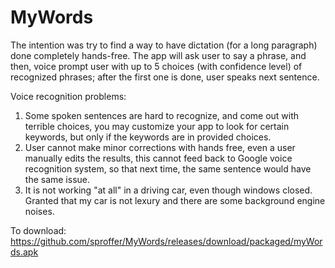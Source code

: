 # MyWords
The intention was try to find a way to have dictation (for a long paragraph) done completely hands-free. The app will ask user to say a phrase, and then, voice prompt user with up to 5 choices (with confidence level) of recognized  phrases; after the first one is done, user speaks next sentence.

Voice recognition problems:
1.  Some spoken sentences are hard to recognize, and come out with terrible choices, you may customize your app to look for certain keywords, but only if the keywords are in provided choices. 
2.  User cannot make minor corrections with hands free, even a user manually edits the results, this cannot feed back to Google voice recognition system, so that next time, the same sentence would have the same issue.
3.  It is not working "at all" in a driving car, even though windows closed. Granted that my car is not lexury and there are some background engine noises.

To download:
https://github.com/sproffer/MyWords/releases/download/packaged/myWords.apk

